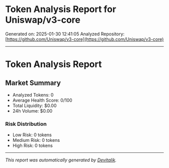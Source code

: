 # Token Analysis Report for Uniswap/v3-core

Generated on: 2025-01-30 12:41:05
Analyzed Repository: [https://github.com/Uniswap/v3-core](https://github.com/Uniswap/v3-core)

---

# Token Analysis Report

## Market Summary

- Analyzed Tokens: 0
- Average Health Score: 0/100
- Total Liquidity: $0.00
- 24h Volume: $0.00

### Risk Distribution
- Low Risk: 0 tokens
- Medium Risk: 0 tokens
- High Risk: 0 tokens


---

*This report was automatically generated by [Devitalik](https://github.com/Experimenting-w-building/Repo-Analysis-Test-Reports).*
